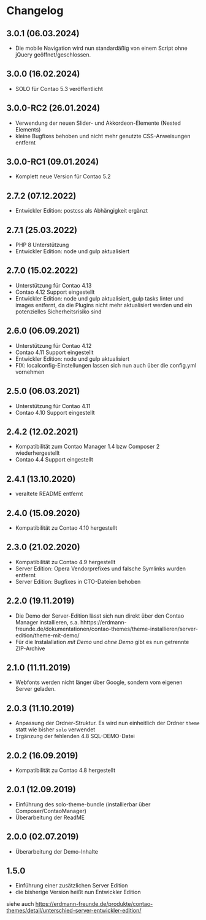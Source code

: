 # Changelog

## 3.0.1 (06.03.2024)
- Die mobile Navigation wird nun standardäßig von einem Script ohne jQuery geöffnet/geschlossen.

## 3.0.0 (16.02.2024)
- SOLO für Contao 5.3 veröffentlicht

## 3.0.0-RC2 (26.01.2024)
- Verwendung der neuen Slider- und Akkordeon-Elemente (Nested Elements)
- kleine Bugfixes behoben und nicht mehr genutzte CSS-Anweisungen entfernt 

## 3.0.0-RC1 (09.01.2024)
- Komplett neue Version für Contao 5.2

## 2.7.2 (07.12.2022)
- Entwickler Edition: postcss als Abhängigkeit ergänzt

## 2.7.1 (25.03.2022)
- PHP 8 Unterstützung
- Entwickler Edition: node und gulp aktualisiert

## 2.7.0 (15.02.2022)
- Unterstützung für Contao 4.13
- Contao 4.12 Support eingestellt
- Entwickler Edition: node und gulp aktualisiert, gulp tasks linter und images entfernt, da die Plugins nicht mehr aktualisiert werden und ein potenzielles Sicherheitsrisiko sind

## 2.6.0 (06.09.2021)
- Unterstützung für Contao 4.12
- Contao 4.11 Support eingestellt
- Entwickler Edition: node und gulp aktualisiert
- FIX: localconfig-Einstellungen lassen sich nun auch über die config.yml vornehmen

## 2.5.0 (06.03.2021)
- Unterstützung für Contao 4.11
- Contao 4.10 Support eingestellt

## 2.4.2 (12.02.2021)
- Kompatibilität zum Contao Manager 1.4 bzw Composer 2 wiederhergestellt
- Contao 4.4 Support eingestellt

## 2.4.1 (13.10.2020)
- veraltete README entfernt

## 2.4.0 (15.09.2020)
- Kompatibilität zu Contao 4.10 hergestellt 

## 2.3.0 (21.02.2020)
- Kompatibilität zu Contao 4.9 hergestellt
- Server Edition: Opera Vendorprefixes und falsche Symlinks wurden entfernt
- Server Edition: Bugfixes in CTO-Dateien behoben

## 2.2.0 (19.11.2019)
- Die Demo der Server-Edition lässt sich nun direkt über den Contao Manager installieren, s.a. hhttps://erdmann-freunde.de/dokumentationen/contao-themes/theme-installieren/server-edition/theme-mit-demo/
- Für die Instalallation _mit Demo_ und _ohne Demo_ gibt es nun getrennte ZIP-Archive

## 2.1.0 (11.11.2019)
- Webfonts werden nicht länger über Google, sondern vom eigenen Server geladen.  

## 2.0.3 (11.10.2019)
- Anpassung der Ordner-Struktur. Es wird nun einheitlich der Ordner `theme` statt wie bisher `solo` verwendet
- Ergänzung der fehlenden 4.8 SQL-DEMO-Datei

## 2.0.2 (16.09.2019)
- Kompatibilität zu Contao 4.8 hergestellt

## 2.0.1 (12.09.2019)
- Einführung des solo-theme-bundle (installierbar über Composer/ContaoManager)
- Überarbeitung der ReadME

## 2.0.0 (02.07.2019)
- Überarbeitung der Demo-Inhalte

## 1.5.0
- Einführung einer zusätzlichen Server Edition
- die bisherige Version heißt nun Entwickler Edition

siehe auch https://erdmann-freunde.de/produkte/contao-themes/detail/unterschied-server-entwickler-edition/